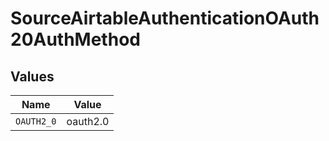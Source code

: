 # SourceAirtableAuthenticationOAuth20AuthMethod


## Values

| Name       | Value      |
| ---------- | ---------- |
| `OAUTH2_0` | oauth2.0   |